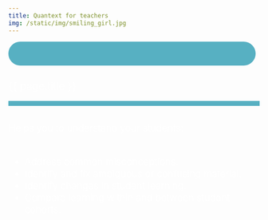 ```yaml
---
title: Quantext for teachers
img: /static/img/smiling_girl.jpg
---
```

<div class="main-theme-fill-menu index_box">
    <div class="pt-0 pb-0" style="background: url('{{ page.img }}');color:white;position: relative;opacity: 1;background-size:cover;background-position:top right">
        <div class="col-md-6 pl-5 pr-5 pb-5 mt-0 mb-5 pt-5" style="z-index: 4;">
            <div class="centerFlex">
                <div style="background:#57b0c2;padding: 1.5rem .8rem;border-radius: 10rem;margin-right: .5rem;margin-bottom: .5rem;">
                    <div class="inner-icon quantext-user" style="margin-bottom: -1rem;font-size: 2rem;margin-top: -.5rem;"></div>
                </div>
                <h2 style="font-weight:300">{{ page.title }}</h2>
            </div>
            <div style="border-bottom:10px solid #57b0c2;margin-bottom:2rem"></div>
            <div style="font-size: 1.2rem;font-weight: 300;">
                Helps you to understand your students:<br /><br />
                <ul>
                    <li>Address common misconceptions.</li>
                    <li>Identify and fix ambiguous or confusing material.</li>
                    <li>Identify changes in student learning.</li>
                    <li>Compare learning within and between student cohorts.</li>
                </ul>
            </div>
        </div>
        <div class="col-md-6" style="background: #193e45;position: absolute;top: 0;bottom: 0;left: 0;opacity: .95;z-index: 0;"></div>
    </div>
</div>
